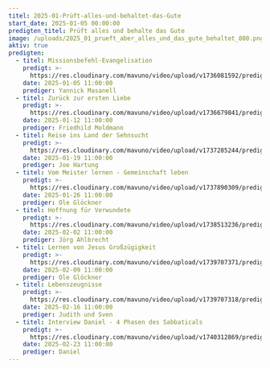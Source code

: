 ```yaml
---
titel: 2025-01-Prüft-alles-und-behaltet-das-Gute
start_date: 2025-01-05 00:00:00
predigten_titel: Prüft alles und behalte das Gute
image: /uploads/2025_01_prueft_aber_alles_und_das_gute_behaltet_800.png
aktiv: true
predigten:
  - titel: Missionsbefehl-Evangelisation
    predigt: >-
      https://res.cloudinary.com/mavuno/video/upload/v1736081592/predigten/2025-01/20250105_GoDi_Mavuno_Berlin_Missionsbefehl-Evangelisation.mp3  
    date: 2025-01-05 11:00:00
    prediger: Yannick Masanell
  - titel: Zurück zur ersten Liebe
    predigt: >-
      https://res.cloudinary.com/mavuno/video/upload/v1736679841/predigten/2025-01/20250112_Zur%C3%BCck_zur_ersten_Liebe.mp3
    date: 2025-01-12 11:00:00
    prediger: Friedhild Moldmann
  - titel: Reise ins Land der Sehnsucht
    predigt: >-
      https://res.cloudinary.com/mavuno/video/upload/v1737285244/predigten/2025-01/20250119__Reise_ins_Land_der_Sehnsucht.mp3
    date: 2025-01-19 11:00:00
    prediger: Joe Hartung
  - titel: Vom Meister lernen - Gemeinschaft leben
    predigt: >-
      https://res.cloudinary.com/mavuno/video/upload/v1737890309/predigten/2025-01/20250126_Handel_wie_Jesus_gehandelt_hat_Gemeinschaft.mp3
    date: 2025-01-26 11:00:00
    prediger: Ole Glöckner
  - titel: Hoffnung für Verwundete
    predigt: >- 
      https://res.cloudinary.com/mavuno/video/upload/v1738513236/predigten/2025-02/2025-02-02.mp3
    date: 2025-02-02 11:00:00
    prediger: Jörg Ahlbrecht
  - titel: Lernen von Jesus Großzügigkeit
    predigt: >- 
      https://res.cloudinary.com/mavuno/video/upload/v1739707371/predigten/2025-02/20250209_Lernen_von_Jesus_Gro%C3%9Fz%C3%BCgigkeit_Ole.mp3
    date: 2025-02-09 11:00:00
    prediger: Ole Glöckner
  - titel: Lebenszeugnisse 
    predigt: >- 
      https://res.cloudinary.com/mavuno/video/upload/v1739707318/predigten/2025-02/20250216_Lebenszeugnisse_von_Judith_und_Sven.mp3
    date: 2025-02-16 11:00:00
    prediger: Judith und Sven
  - titel: Interview Daniel - 4 Phasen des Sabbaticals 
    predigt: >- 
      https://res.cloudinary.com/mavuno/video/upload/v1740312869/predigten/2025-02/20250223_Interview_Daniel_4_Phasen_des_Sabbaticals.mp3
    date: 2025-02-23 11:00:00
    prediger: Daniel  
---
```


